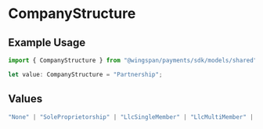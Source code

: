 # CompanyStructure

## Example Usage

```typescript
import { CompanyStructure } from "@wingspan/payments/sdk/models/shared";

let value: CompanyStructure = "Partnership";
```

## Values

```typescript
"None" | "SoleProprietorship" | "LlcSingleMember" | "LlcMultiMember" | "CorporationS" | "LLCCorporationS" | "LLCCorporationC" | "LLCPartnership" | "CorporationC" | "Partnership"
```